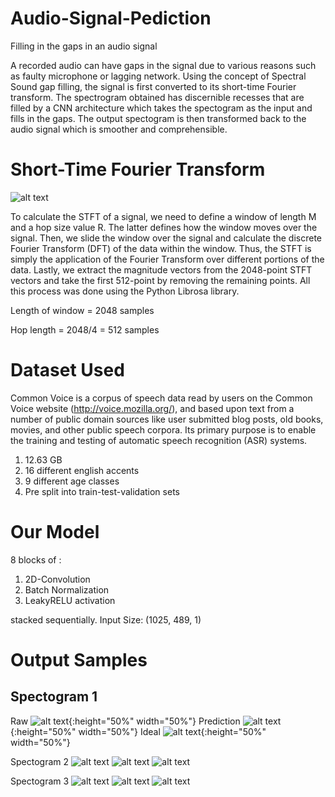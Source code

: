 # Audio-Signal-Pediction
Filling in the gaps in an audio signal

A recorded audio can have gaps in the signal due to various reasons such as faulty microphone or lagging network. Using the concept of Spectral Sound gap filling, the signal is first converted to its short-time Fourier transform. The spectrogram obtained has discernible recesses that are filled by a CNN architecture which takes the spectogram as the input and fills in the gaps. The output spectogram is then transformed back to the audio signal which is smoother and comprehensible.

# Short-Time Fourier Transform

![alt text](https://raw.githubusercontent.com/antrix99/Audio-Signal-Prediction/master/imgs/STFT.png?raw=true "Optional Title")

To calculate the STFT of a signal, we need to define a window of length M and a hop size value R. The latter defines how the window moves over the signal. Then, we slide the window over the signal and calculate the discrete Fourier Transform (DFT) of the data within the window. Thus, the STFT is simply the application of the Fourier Transform over different portions of the data. Lastly, we extract the magnitude vectors from the 2048-point STFT vectors and take the first 512-point by removing the remaining points. All this process was done using the Python Librosa library.

Length of window = 2048 samples

Hop length = 2048/4 = 512 samples

# Dataset Used
Common Voice is a corpus of speech data read by users on the Common Voice website (http://voice.mozilla.org/), and based upon text from a number of public domain sources like user submitted blog posts, old books, movies, and other public speech corpora. Its primary purpose is to enable the training and testing of automatic speech recognition (ASR) systems.
1. 12.63 GB
2. 16 different english accents
3. 9 different age classes
4. Pre split into train-test-validation sets

# Our Model
8 blocks of :
  1. 2D-Convolution
  2. Batch Normalization
  3. LeakyRELU activation 
  
stacked sequentially. Input Size: (1025, 489, 1)

# Output Samples

## Spectogram 1
Raw
![alt text](https://raw.githubusercontent.com/antrix99/Audio-Signal-Prediction/master/imgs/raw_1.png?raw=true "Optional Title"){:height="50%" width="50%"}
Prediction
![alt text](https://raw.githubusercontent.com/antrix99/Audio-Signal-Prediction/master/imgs/pred_1.png?raw=true "Optional Title"){:height="50%" width="50%"}
Ideal
![alt text](https://raw.githubusercontent.com/antrix99/Audio-Signal-Prediction/master/imgs/ideal_1.png?raw=true "Optional Title"){:height="50%" width="50%"}

Spectogram 2
![alt text](https://raw.githubusercontent.com/antrix99/Audio-Signal-Prediction/master/imgs/raw_2.png?raw=true "Optional Title")
![alt text](https://raw.githubusercontent.com/antrix99/Audio-Signal-Prediction/master/imgs/pred_2.png?raw=true "Optional Title")
![alt text](https://raw.githubusercontent.com/antrix99/Audio-Signal-Prediction/master/imgs/ideal_2.png?raw=true "Optional Title")

Spectogram 3
![alt text](https://raw.githubusercontent.com/antrix99/Audio-Signal-Prediction/master/imgs/raw_3.png?raw=true "Optional Title")
![alt text](https://raw.githubusercontent.com/antrix99/Audio-Signal-Prediction/master/imgs/pred_3.png?raw=true "Optional Title")
![alt text](https://raw.githubusercontent.com/antrix99/Audio-Signal-Prediction/master/imgs/ideal_3.png?raw=true "Optional Title")

